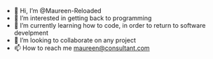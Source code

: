 - 👋 Hi, I’m @Maureen-Reloaded
- 👀 I’m interested in getting back to programming
- 🌱 I’m currently learning how to code, in order to return to software develpment
- 💞️ I’m looking to collaborate on any project
- 📫 How to reach me maureen@consultant.com

<!---
Maureen-Reloaded/Maureen-Reloaded is a ✨ special ✨ repository because its `README.md` (this file) appears on your GitHub profile.
You can click the Preview link to take a look at your changes.
--->

